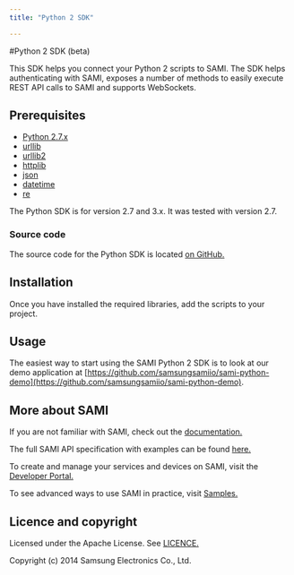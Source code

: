 ```yaml
---
title: "Python 2 SDK"

---
```


#Python 2 SDK (beta)

This SDK helps you connect your Python 2 scripts to SAMI. The SDK helps authenticating with SAMI, exposes a number of methods to easily execute REST API calls to SAMI and supports WebSockets.

## Prerequisites

- [Python 2.7.x](https://www.python.org/download/)
- [urllib](https://docs.python.org/2/library/urllib.html)
- [urllib2](https://docs.python.org/2/library/urllib2.html)
- [httplib](https://docs.python.org/2/library/httplib.html)
- [json](https://docs.python.org/2/library/json.html)
- [datetime](https://docs.python.org/2/library/datetime.html)
- [re](https://docs.python.org/2/library/re.html)

The Python SDK is for version 2.7 and 3.x. It was tested with version 2.7.

### Source code

The source code for the Python SDK is located [on GitHub.](https://github.com/samsungsamiio/sami-python)

## Installation

Once you have installed the required libraries, add the scripts to your project.

## Usage

The easiest way to start using the SAMI Python 2 SDK is to look at our demo application at [https://github.com/samsungsamiio/sami-python-demo](https://github.com/samsungsamiio/sami-python-demo).

## More about SAMI

If you are not familiar with SAMI, check out the [documentation.](/sami/sami-documentation/)

The full SAMI API specification with examples can be found [here.](/sami/api-spec.html)

To create and manage your services and devices on SAMI, visit the [Developer Portal.](http://devportal.samsungsami.io)

To see advanced ways to use SAMI in practice, visit [Samples.](https://developer.samsungsami.io/sami/samples/)

## Licence and copyright

Licensed under the Apache License. See [LICENCE.](https://github.com/samsungsamiio/sami-python/blob/master/LICENSE)

Copyright (c) 2014 Samsung Electronics Co., Ltd.
